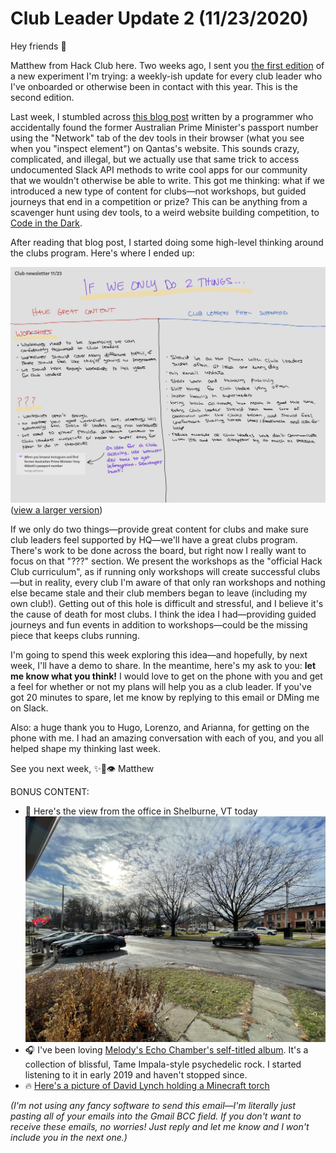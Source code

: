 # Club Leader Update 2 (11/23/2020)

Hey friends 🦕

Matthew from Hack Club here. Two weeks ago, I sent you [the first edition](https://github.com/hackclub/club-leader-updates/blob/main/updates/11-10-2020.md) of a new experiment I'm trying: a weekly-ish update for every club leader who I've onboarded or otherwise been in contact with this year. This is the second edition.

Last week, I stumbled across [this blog post](https://mango.pdf.zone/finding-former-australian-prime-minister-tony-abbotts-passport-number-on-instagram) written by a programmer who accidentally found the former Australian Prime Minister's passport number using the "Network" tab of the dev tools in their browser (what you see when you "inspect element") on Qantas's website. This sounds crazy, complicated, and illegal, but we actually use that same trick to access undocumented Slack API methods to write cool apps for our community that we wouldn't otherwise be able to write. This got me thinking: what if we introduced a new type of content for clubs—not workshops, but guided journeys that end in a competition or prize? This can be anything from a scavenger hunt using dev tools, to a weird website building competition, to [Code in the Dark](https://github.com/codeinthedark/codeinthedark.github.io).

After reading that blog post, I started doing some high-level thinking around the clubs program. Here's where I ended up:

![Diagram showing my thinking](./img/2-things.jpeg)
([view a larger version](https://cloud-6uettjc1g.vercel.app/0club_newsletter_1123.pdf))

If we only do two things—provide great content for clubs and make sure club leaders feel supported by HQ—we'll have a great clubs program. There's work to be done across the board, but right now I really want to focus on that "???" section. We present the workshops as the "official Hack Club curriculum", as if running only workshops will create successful clubs—but in reality, every club I'm aware of that only ran workshops and nothing else became stale and their club members began to leave (including my own club!). Getting out of this hole is difficult and stressful, and I believe it's the cause of death for most clubs. I think the idea I had—providing guided journeys and fun events in addition to workshops—could be the missing piece that keeps clubs running.

I'm going to spend this week exploring this idea—and hopefully, by next week, I'll have a demo to share. In the meantime, here's my ask to you: **let me know what you think!** I would love to get on the phone with you and get a feel for whether or not my plans will help you as a club leader. If you've got 20 minutes to spare, let me know by replying to this email or DMing me on Slack.

Also: a huge thank you to Hugo, Lorenzo, and Arianna, for getting on the phone with me. I had an amazing conversation with each of you, and you all helped shape my thinking last week.

See you next week,
✨🚀👁 Matthew

BONUS CONTENT:

- 🌳 Here's the view from the office in Shelburne, VT today
![View from the office](./img/office-11-23-2020.jpeg)
- 🎧 I've been loving [Melody's Echo Chamber's self-titled album](https://album.link/i/1194793478). It's a collection of blissful, Tame Impala-style psychedelic rock. I started listening to it in early 2019 and haven't stopped since.
- 🔥 [Here's a picture of David Lynch holding a Minecraft torch](https://cloud-nmgo71u5t.vercel.app/0img_0411.jpg)

*(I'm not using any fancy software to send this email—I'm literally just pasting all of your emails into the Gmail BCC field. If you don't want to receive these emails, no worries! Just reply and let me know and I won't include you in the next one.)*